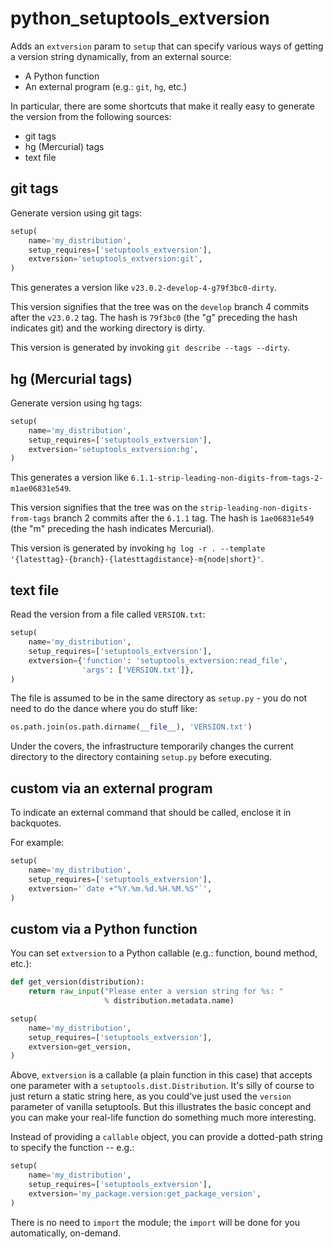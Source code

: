 python_setuptools_extversion
============================

Adds an `extversion` param to `setup` that can specify various ways of
getting a version string dynamically, from an external source:

- A Python function
- An external program (e.g.: `git`, `hg`, etc.)

In particular, there are some shortcuts that make it really easy to
generate the version from the following sources:

- git tags
- hg (Mercurial) tags
- text file

git tags
--------

Generate version using git tags:

```python
setup(
    name='my_distribution',
    setup_requires=['setuptools_extversion'],
    extversion='setuptools_extversion:git',
)
```

This generates a version like `v23.0.2-develop-4-g79f3bc0-dirty`.

This version signifies that the tree was on the `develop` branch 4
commits after the `v23.0.2` tag. The hash is `79f3bc0` (the "g"
preceding the hash indicates git) and the working directory is dirty.

This version is generated by invoking `git describe --tags --dirty`.

hg (Mercurial tags)
-------------------

Generate version using hg tags:

```python
setup(
    name='my_distribution',
    setup_requires=['setuptools_extversion'],
    extversion='setuptools_extversion:hg',
)
```

This generates a version like
`6.1.1-strip-leading-non-digits-from-tags-2-m1ae06831e549`.

This version signifies that the tree was on the
`strip-leading-non-digits-from-tags` branch 2
commits after the `6.1.1` tag. The hash is `1ae06831e549` (the "m"
preceding the hash indicates Mercurial).

This version is generated by invoking `hg log -r . --template
'{latesttag}-{branch}-{latesttagdistance}-m{node|short}'`.

text file
---------

Read the version from a file called `VERSION.txt`:

```python
setup(
    name='my_distribution',
    setup_requires=['setuptools_extversion'],
    extversion={'function': 'setuptools_extversion:read_file',
                'args': ['VERSION.txt']},
)
```

The file is assumed to be in the same directory as `setup.py` - you do
not need to do the dance where you do stuff like:

```python
os.path.join(os.path.dirname(__file__), 'VERSION.txt')
```

Under the covers, the infrastructure temporarily changes the current
directory to the directory containing `setup.py` before executing.

custom via an external program
------------------------------

To indicate an external command that should be called, enclose it in
backquotes.

For example:

```python
setup(
    name='my_distribution',
    setup_requires=['setuptools_extversion'],
    extversion='`date +"%Y.%m.%d.%H.%M.%S"`',
)
```

custom via a Python function
----------------------------

You can set `extversion` to a Python callable (e.g.: function, bound
method, etc.):

```python
def get_version(distribution):
    return raw_input("Please enter a version string for %s: "
                     % distribution.metadata.name)

setup(
    name='my_distribution',
    setup_requires=['setuptools_extversion'],
    extversion=get_version,
)
```

Above, `extversion` is a callable (a plain function in this case) that
accepts one parameter with a `setuptools.dist.Distribution`. It's silly
of course to just return a static string here, as you could've just used
the `version` parameter of vanilla setuptools. But this illustrates the
basic concept and you can make your real-life function do something much
more interesting.

Instead of providing a `callable` object, you can provide a dotted-path
string to specify the function -- e.g.:

```python
setup(
    name='my_distribution',
    setup_requires=['setuptools_extversion'],
    extversion='my_package.version:get_package_version',
)
```

There is no need to `import` the module; the `import` will be done for
you automatically, on-demand.
